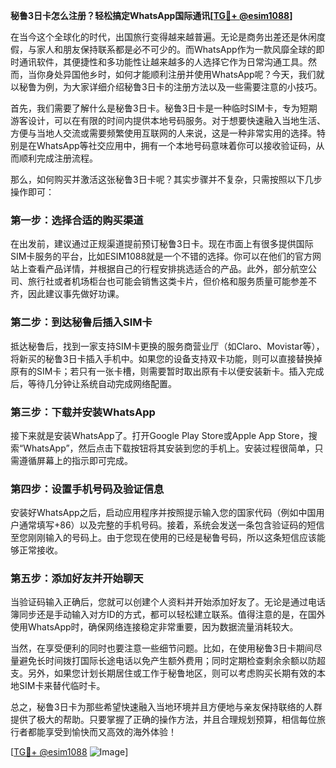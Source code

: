 **秘鲁3日卡怎么注册？轻松搞定WhatsApp国际通讯[[TG💪+ @esim1088](https://t.me/s/esim1088)]**

在当今这个全球化的时代，出国旅行变得越来越普遍。无论是商务出差还是休闲度假，与家人和朋友保持联系都是必不可少的。而WhatsApp作为一款风靡全球的即时通讯软件，其便捷性和多功能性让越来越多的人选择它作为日常沟通工具。然而，当你身处异国他乡时，如何才能顺利注册并使用WhatsApp呢？今天，我们就以秘鲁为例，为大家详细介绍秘鲁3日卡的注册方法以及一些需要注意的小技巧。

首先，我们需要了解什么是秘鲁3日卡。秘鲁3日卡是一种临时SIM卡，专为短期游客设计，可以在有限的时间内提供本地号码服务。对于想要快速融入当地生活、方便与当地人交流或需要频繁使用互联网的人来说，这是一种非常实用的选择。特别是在WhatsApp等社交应用中，拥有一个本地号码意味着你可以接收验证码，从而顺利完成注册流程。

那么，如何购买并激活这张秘鲁3日卡呢？其实步骤并不复杂，只需按照以下几步操作即可：

### 第一步：选择合适的购买渠道

在出发前，建议通过正规渠道提前预订秘鲁3日卡。现在市面上有很多提供国际SIM卡服务的平台，比如ESIM1088就是一个不错的选择。你可以在他们的官方网站上查看产品详情，并根据自己的行程安排挑选适合的产品。此外，部分航空公司、旅行社或者机场柜台也可能会销售这类卡片，但价格和服务质量可能参差不齐，因此建议事先做好功课。

### 第二步：到达秘鲁后插入SIM卡

抵达秘鲁后，找到一家支持SIM卡更换的服务商营业厅（如Claro、Movistar等），将新买的秘鲁3日卡插入手机中。如果您的设备支持双卡功能，则可以直接替换掉原有的SIM卡；若只有一张卡槽，则需要暂时取出原有卡以便安装新卡。插入完成后，等待几分钟让系统自动完成网络配置。

### 第三步：下载并安装WhatsApp

接下来就是安装WhatsApp了。打开Google Play Store或Apple App Store，搜索“WhatsApp”，然后点击下载按钮将其安装到您的手机上。安装过程很简单，只需遵循屏幕上的指示即可完成。

### 第四步：设置手机号码及验证信息

安装好WhatsApp之后，启动应用程序并按照提示输入您的国家代码（例如中国用户通常填写+86）以及完整的手机号码。接着，系统会发送一条包含验证码的短信至您刚刚输入的号码上。由于您现在使用的已经是秘鲁号码，所以这条短信应该能够正常接收。

### 第五步：添加好友并开始聊天

当验证码输入正确后，您就可以创建个人资料并开始添加好友了。无论是通过电话簿同步还是手动输入对方ID的方式，都可以轻松建立联系。值得注意的是，在国外使用WhatsApp时，确保网络连接稳定非常重要，因为数据流量消耗较大。

当然，在享受便利的同时也要注意一些细节问题。比如，在使用秘鲁3日卡期间尽量避免长时间拨打国际长途电话以免产生额外费用；同时定期检查剩余余额以防超支。另外，如果您计划长期居住或工作于秘鲁地区，则可以考虑购买长期有效的本地SIM卡来替代临时卡。

总之，秘鲁3日卡为那些希望快速融入当地环境并且方便地与亲友保持联络的人群提供了极大的帮助。只要掌握了正确的操作方法，并且合理规划预算，相信每位旅行者都能享受到愉快而又高效的海外体验！

[[TG💪+ @esim1088](https://t.me/s/esim1088) ![Image](https://i.postimg.cc/4NQfJmqS/Snipaste-2025-05-13-00-14-12.png)]